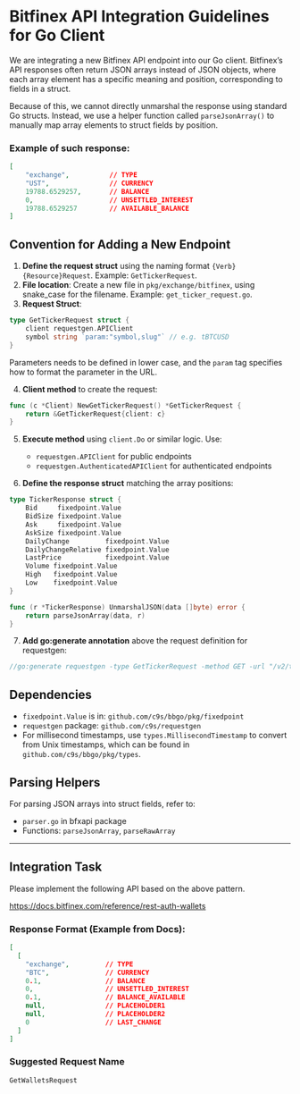 # Bitfinex API Integration Guidelines for Go Client

We are integrating a new Bitfinex API endpoint into our Go client. Bitfinex’s API responses often return JSON arrays instead of JSON objects, where each array element has a specific meaning and position, corresponding to fields in a struct.

Because of this, we cannot directly unmarshal the response using standard Go structs. Instead, we use a helper function called `parseJsonArray()` to manually map array elements to struct fields by position.

### Example of such response:

```json
[
    "exchange",          // TYPE
    "UST",               // CURRENCY
    19788.6529257,       // BALANCE
    0,                   // UNSETTLED_INTEREST
    19788.6529257        // AVAILABLE_BALANCE
]
```

## Convention for Adding a New Endpoint

1. **Define the request struct** using the naming format `{Verb}{Resource}Request`. Example: `GetTickerRequest`.
2. **File location**: Create a new file in `pkg/exchange/bitfinex`, using snake_case for the filename. Example: `get_ticker_request.go`.
3. **Request Struct**:

```go
type GetTickerRequest struct {
    client requestgen.APIClient
    symbol string `param:"symbol,slug"` // e.g. tBTCUSD
}
```

Parameters needs to be defined in lower case, and the `param` tag specifies how to format the parameter in the URL.

4. **Client method** to create the request:

```go
func (c *Client) NewGetTickerRequest() *GetTickerRequest {
    return &GetTickerRequest{client: c}
}
```

5. **Execute method** using `client.Do` or similar logic. Use:
    - `requestgen.APIClient` for public endpoints
    - `requestgen.AuthenticatedAPIClient` for authenticated endpoints

6. **Define the response struct** matching the array positions:

```go
type TickerResponse struct {
    Bid     fixedpoint.Value
    BidSize fixedpoint.Value
    Ask     fixedpoint.Value
    AskSize fixedpoint.Value
    DailyChange         fixedpoint.Value
    DailyChangeRelative fixedpoint.Value
    LastPrice           fixedpoint.Value
    Volume fixedpoint.Value
    High   fixedpoint.Value
    Low    fixedpoint.Value
}

func (r *TickerResponse) UnmarshalJSON(data []byte) error {
    return parseJsonArray(data, r)
}
```

7. **Add go:generate annotation** above the request definition for requestgen:

```go
//go:generate requestgen -type GetTickerRequest -method GET -url "/v2/ticker/:symbol" -responseType .TickerResponse
```

## Dependencies

- `fixedpoint.Value` is in: `github.com/c9s/bbgo/pkg/fixedpoint`
- `requestgen` package: `github.com/c9s/requestgen`
- For millisecond timestamps, use `types.MillisecondTimestamp` to convert from Unix timestamps, which can be found in `github.com/c9s/bbgo/pkg/types`.

## Parsing Helpers

For parsing JSON arrays into struct fields, refer to:

- `parser.go` in bfxapi package
- Functions: `parseJsonArray`, `parseRawArray`

---

## Integration Task

Please implement the following API based on the above pattern.

https://docs.bitfinex.com/reference/rest-auth-wallets

### Response Format (Example from Docs):

```json
[
  [
    "exchange",         // TYPE
    "BTC",              // CURRENCY
    0.1,                // BALANCE
    0,                  // UNSETTLED_INTEREST
    0.1,                // BALANCE_AVAILABLE
    null,               // PLACEHOLDER1
    null,               // PLACEHOLDER2
    0                   // LAST_CHANGE
  ]
]
```

### Suggested Request Name

```go
GetWalletsRequest
```

